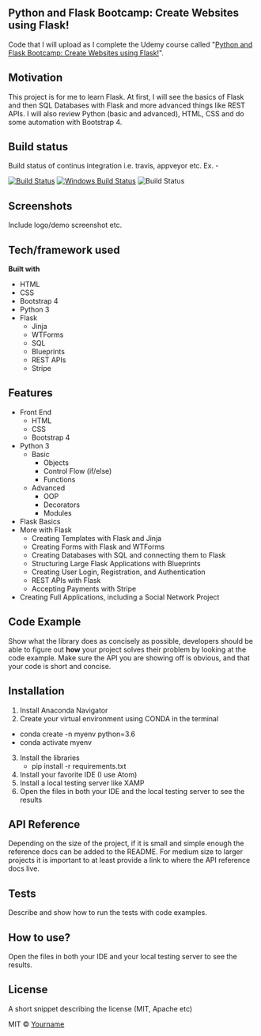 ## Python and Flask Bootcamp: Create Websites using Flask!
Code that I will upload as I complete the Udemy course called "[Python and Flask Bootcamp: Create Websites using Flask!](https://www.udemy.com/course/python-and-flask-bootcamp-create-websites-using-flask/)".

## Motivation
This project is for me to learn Flask. At first, I will see the basics of Flask and then SQL Databases with Flask and more advanced things like REST APIs.
I will also review Python (basic and advanced), HTML, CSS and do some automation with Bootstrap 4.

## Build status
Build status of continus integration i.e. travis, appveyor etc. Ex. -

[![Build Status](https://travis-ci.org/akashnimare/foco.svg?branch=master)](https://travis-ci.org/akashnimare/foco)
[![Windows Build Status](https://ci.appveyor.com/api/projects/status/github/akashnimare/foco?branch=master&svg=true)](https://ci.appveyor.com/project/akashnimare/foco/branch/master)
![Build Status](https://github.com/github/carodak/actions/Python-and-Flask-Bootcamp/main.yml/badge.svg)


## Screenshots
Include logo/demo screenshot etc.

## Tech/framework used
<b>Built with</b>
- HTML
- CSS
- Bootstrap 4
- Python 3
- Flask
  - Jinja
  - WTForms
  - SQL
  - Blueprints
  - REST APIs
  - Stripe


## Features
- Front End
    - HTML
    - CSS
    - Bootstrap 4
- Python 3
  - Basic
    - Objects
    - Control Flow (if/else)
    - Functions
  - Advanced
    - OOP
    - Decorators
    - Modules
- Flask Basics
- More with Flask
  - Creating Templates with Flask and Jinja
  - Creating Forms with Flask and WTForms
  - Creating Databases with SQL and connecting them to Flask
  - Structuring Large Flask Applications with Blueprints
  - Creating User Login, Registration, and Authentication
  - REST APIs with Flask
  - Accepting Payments with Stripe
- Creating Full Applications, including a Social Network Project

## Code Example
Show what the library does as concisely as possible, developers should be able to figure out **how** your project solves their problem by looking at the code example. Make sure the API you are showing off is obvious, and that your code is short and concise.

## Installation
1. Install Anaconda Navigator
2. Create your virtual environment using CONDA in the terminal
  - conda create -n myenv python=3.6
  - conda activate myenv
3. Install the libraries
   - pip install -r requirements.txt
4. Install your favorite IDE (I use Atom)
5. Install a local testing server like XAMP
6. Open the files in both your IDE and the local testing server to see the results

## API Reference

Depending on the size of the project, if it is small and simple enough the reference docs can be added to the README. For medium size to larger projects it is important to at least provide a link to where the API reference docs live.

## Tests
Describe and show how to run the tests with code examples.

## How to use?
Open the files in both your IDE and your local testing server to see the results.

## License
A short snippet describing the license (MIT, Apache etc)

MIT © [Yourname]()
